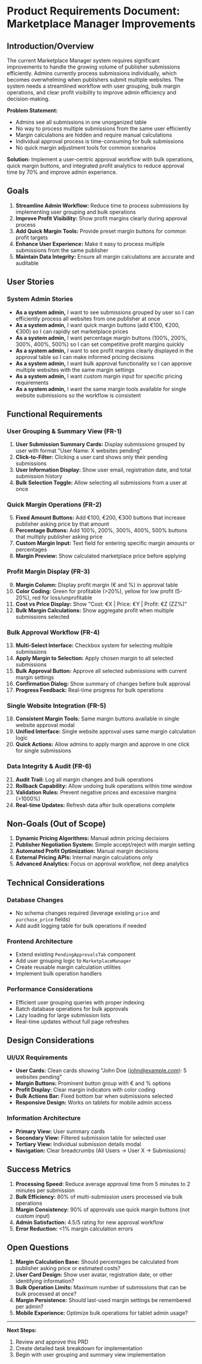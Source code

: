 # Product Requirements Document: Marketplace Manager Improvements

## Introduction/Overview

The current Marketplace Manager system requires significant improvements to handle the growing volume of publisher submissions efficiently. Admins currently process submissions individually, which becomes overwhelming when publishers submit multiple websites. The system needs a streamlined workflow with user grouping, bulk margin operations, and clear profit visibility to improve admin efficiency and decision-making.

**Problem Statement:**
- Admins see all submissions in one unorganized table
- No way to process multiple submissions from the same user efficiently
- Margin calculations are hidden and require manual calculations
- Individual approval process is time-consuming for bulk submissions
- No quick margin adjustment tools for common scenarios

**Solution:**
Implement a user-centric approval workflow with bulk operations, quick margin buttons, and integrated profit analytics to reduce approval time by 70% and improve admin experience.

## Goals

1. **Streamline Admin Workflow:** Reduce time to process submissions by implementing user grouping and bulk operations
2. **Improve Profit Visibility:** Show profit margins clearly during approval process
3. **Add Quick Margin Tools:** Provide preset margin buttons for common profit targets
4. **Enhance User Experience:** Make it easy to process multiple submissions from the same publisher
5. **Maintain Data Integrity:** Ensure all margin calculations are accurate and auditable

## User Stories

### System Admin Stories
- **As a system admin,** I want to see submissions grouped by user so I can efficiently process all websites from one publisher at once
- **As a system admin,** I want quick margin buttons (add €100, €200, €300) so I can rapidly set marketplace prices
- **As a system admin,** I want percentage margin buttons (100%, 200%, 300%, 400%, 500%) so I can set competitive profit margins quickly
- **As a system admin,** I want to see profit margins clearly displayed in the approval table so I can make informed pricing decisions
- **As a system admin,** I want bulk approval functionality so I can approve multiple websites with the same margin settings
- **As a system admin,** I want custom margin input for specific pricing requirements
- **As a system admin,** I want the same margin tools available for single website submissions so the workflow is consistent

## Functional Requirements

### User Grouping & Summary View (FR-1)
1. **User Submission Summary Cards:** Display submissions grouped by user with format "User Name: X websites pending"
2. **Click-to-Filter:** Clicking a user card shows only their pending submissions
3. **User Information Display:** Show user email, registration date, and total submission history
4. **Bulk Selection Toggle:** Allow selecting all submissions from a user at once

### Quick Margin Operations (FR-2)
5. **Fixed Amount Buttons:** Add €100, €200, €300 buttons that increase publisher asking price by that amount
6. **Percentage Buttons:** Add 100%, 200%, 300%, 400%, 500% buttons that multiply publisher asking price
7. **Custom Margin Input:** Text field for entering specific margin amounts or percentages
8. **Margin Preview:** Show calculated marketplace price before applying

### Profit Margin Display (FR-3)
9. **Margin Column:** Display profit margin (€ and %) in approval table
10. **Color Coding:** Green for profitable (>20%), yellow for low profit (5-20%), red for loss/unprofitable
11. **Cost vs Price Display:** Show "Cost: €X | Price: €Y | Profit: €Z (ZZ%)"
12. **Bulk Margin Calculations:** Show aggregate profit when multiple submissions selected

### Bulk Approval Workflow (FR-4)
13. **Multi-Select Interface:** Checkbox system for selecting multiple submissions
14. **Apply Margin to Selection:** Apply chosen margin to all selected submissions
15. **Bulk Approval Button:** Approve all selected submissions with current margin settings
16. **Confirmation Dialog:** Show summary of changes before bulk approval
17. **Progress Feedback:** Real-time progress for bulk operations

### Single Website Integration (FR-5)
18. **Consistent Margin Tools:** Same margin buttons available in single website approval modal
19. **Unified Interface:** Single website approval uses same margin calculation logic
20. **Quick Actions:** Allow admins to apply margin and approve in one click for single submissions

### Data Integrity & Audit (FR-6)
21. **Audit Trail:** Log all margin changes and bulk operations
22. **Rollback Capability:** Allow undoing bulk operations within time window
23. **Validation Rules:** Prevent negative prices and excessive margins (>1000%)
24. **Real-time Updates:** Refresh data after bulk operations complete

## Non-Goals (Out of Scope)

1. **Dynamic Pricing Algorithms:** Manual admin pricing decisions
2. **Publisher Negotiation System:** Simple accept/reject with margin setting
3. **Automated Profit Optimization:** Manual margin decisions
4. **External Pricing APIs:** Internal margin calculations only
5. **Advanced Analytics:** Focus on approval workflow, not deep analytics

## Technical Considerations

### Database Changes
- No schema changes required (leverage existing `price` and `purchase_price` fields)
- Add audit logging table for bulk operations if needed

### Frontend Architecture
- Extend existing `PendingApprovalsTab` component
- Add user grouping logic to `MarketplaceManager`
- Create reusable margin calculation utilities
- Implement bulk operation handlers

### Performance Considerations
- Efficient user grouping queries with proper indexing
- Batch database operations for bulk approvals
- Lazy loading for large submission lists
- Real-time updates without full page refreshes

## Design Considerations

### UI/UX Requirements
- **User Cards:** Clean cards showing "John Doe (john@example.com): 5 websites pending"
- **Margin Buttons:** Prominent button group with € and % options
- **Profit Display:** Clear margin indicators with color coding
- **Bulk Actions Bar:** Fixed bottom bar when submissions selected
- **Responsive Design:** Works on tablets for mobile admin access

### Information Architecture
- **Primary View:** User summary cards
- **Secondary View:** Filtered submission table for selected user
- **Tertiary View:** Individual submission details modal
- **Navigation:** Clear breadcrumbs (All Users → User X → Submissions)

## Success Metrics

1. **Processing Speed:** Reduce average approval time from 5 minutes to 2 minutes per submission
2. **Bulk Efficiency:** 80% of multi-submission users processed via bulk operations
3. **Margin Consistency:** 90% of approvals use quick margin buttons (not custom input)
4. **Admin Satisfaction:** 4.5/5 rating for new approval workflow
5. **Error Reduction:** <1% margin calculation errors

## Open Questions

1. **Margin Calculation Base:** Should percentages be calculated from publisher asking price or estimated costs?
2. **User Card Design:** Show user avatar, registration date, or other identifying information?
3. **Bulk Operation Limits:** Maximum number of submissions that can be bulk processed at once?
4. **Margin Persistence:** Should last-used margin settings be remembered per admin?
5. **Mobile Experience:** Optimize bulk operations for tablet admin usage?

---

**Next Steps:**
1. Review and approve this PRD
2. Create detailed task breakdown for implementation
3. Begin with user grouping and summary view implementation
